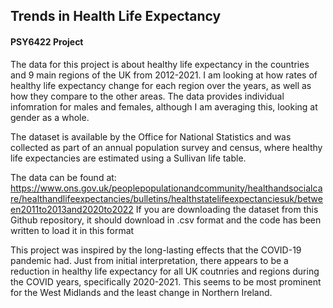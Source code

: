 ## Trends in Health Life Expectancy
#### PSY6422 Project

The data for this project is about healthy life expectancy in the countries and 9 main regions of the UK from 2012-2021. I am looking at how rates of healthy life expectancy change for each region over the years, as well as how they compare to the other areas. The data provides individual infomration for males and females, although I am averaging this, looking at gender as a whole.

The dataset is available by the Office for National Statistics and was collected as part of an annual population survey and census, where healthy life expectancies are estimated using a Sullivan life table.

The data can be found at: <https://www.ons.gov.uk/peoplepopulationandcommunity/healthandsocialcare/healthandlifeexpectancies/bulletins/healthstatelifeexpectanciesuk/between2011to2013and2020to2022>
If you are downloading the dataset from this Github repository, it should download in .csv format and the code has been written to load it in this format

This project was inspired by the long-lasting effects that the COVID-19 pandemic had. Just from initial interpretation, there appears to be a reduction in healthy life expectancy for all UK coutnries and regions during the COVID years, specifically 2020-2021. This seems to be most prominent for the West Midlands and the least change in Northern Ireland.

